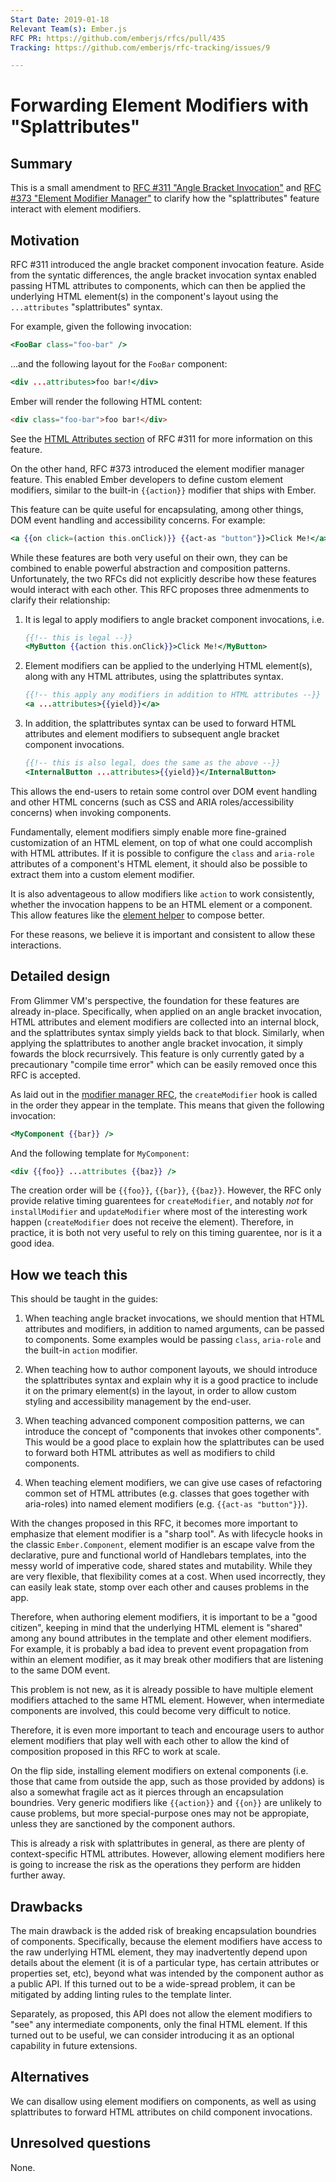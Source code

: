 ```yaml
---
Start Date: 2019-01-18
Relevant Team(s): Ember.js
RFC PR: https://github.com/emberjs/rfcs/pull/435
Tracking: https://github.com/emberjs/rfc-tracking/issues/9

---
```


# Forwarding Element Modifiers with "Splattributes"

## Summary

This is a small amendment to
[RFC #311 "Angle Bracket Invocation"](https://emberjs.github.io/rfcs/0311-angle-bracket-invocation.html)
and [RFC #373 "Element Modifier Manager"](https://emberjs.github.io/rfcs/0373-Element-Modifier-Managers.html)
to clarify how the "splattributes" feature interact with element modifiers.

## Motivation

RFC #311 introduced the angle bracket component invocation feature. Aside from
the syntatic differences, the angle bracket invocation syntax enabled passing
HTML attributes to components, which can then be applied the underlying HTML
element(s) in the component's layout using the `...attributes` "splattributes"
syntax.

For example, given the following invocation:

```hbs
<FooBar class="foo-bar" />
```

...and the following layout for the `FooBar` component:


```hbs
<div ...attributes>foo bar!</div>
```

Ember will render the following HTML content:

```html
<div class="foo-bar">foo bar!</div>
```

See the [HTML Attributes section](https://emberjs.github.io/rfcs/0311-angle-bracket-invocation.html#html-attributes)
of RFC #311 for more information on this feature.

On the other hand, RFC #373 introduced the element modifier manager feature.
This enabled Ember developers to define custom element modifiers, similar to
the built-in `{{action}}` modifier that ships with Ember.

This feature can be quite useful for encapsulating, among other things, DOM
event handling and accessibility concerns. For example:

```hbs
<a {{on click=(action this.onClick)}} {{act-as "button"}}>Click Me!</a>
```

While these features are both very useful on their own, they can be combined
to enable powerful abstraction and composition patterns. Unfortunately, the
two RFCs did not explicitly describe how these features would interact with
each other. This RFC proposes three admenments to clarify their relationship:

1. It is legal to apply modifiers to angle bracket component invocations, i.e.

   ```hbs
   {{!-- this is legal --}}
   <MyButton {{action this.onClick}}>Click Me!</MyButton>
   ```

2. Element modifiers can be applied to the underlying HTML element(s), along
   with any HTML attributes, using the splattributes syntax.

   ```hbs
   {{!-- this apply any modifiers in addition to HTML attributes --}}
   <a ...attributes>{{yield}}</a>
   ```

3. In addition, the splattributes syntax can be used to forward HTML attributes
   and element modifiers to subsequent angle bracket component invocations.

   ```hbs
   {{!-- this is also legal, does the same as the above --}}
   <InternalButton ...attributes>{{yield}}</InternalButton>
   ```

This allows the end-users to retain some control over DOM event handling and
other HTML concerns (such as CSS and ARIA roles/accessibility concerns) when
invoking components.

Fundamentally, element modifiers simply enable more fine-grained customization
of an HTML element, on top of what one could accomplish with HTML attributes.
If it is possible to configure the `class` and `aria-role` attributes of a
component's HTML element, it should also be possible to extract them into a
custom element modifier.

It is also adventageous to allow modifiers like `action` to work consistently,
whether the invocation happens to be an HTML element or a component. This allow
features like the [element helper](https://github.com/emberjs/rfcs/pull/389) to
compose better.

For these reasons, we believe it is important and consistent to allow these
interactions.

## Detailed design

From Glimmer VM's perspective, the foundation for these features are already
in-place. Specifically, when applied on an angle bracket invocation, HTML
attributes and element modifiers are collected into an internal block, and the
splattributes syntax simply yields back to that block. Similarly, when applying
the splattributes to another angle bracket invocation, it simply fowards the
block recurrsively. This feature is only currently gated by a precautionary
"compile time error" which can be easily removed once this RFC is accepted.

As laid out in the [modifier manager RFC](https://github.com/emberjs/rfcs/pull/373),
the `createModifier` hook is called in the order they appear in the template.
This means that given the following invocation:

```hbs
<MyComponent {{bar}} />
```

And the following template for `MyComponent`:

```hbs
<div {{foo}} ...attributes {{baz}} />
```

The creation order will be `{{foo}}`, `{{bar}}`, `{{baz}}`. However, the RFC
only provide relative timing guarentees for `createModifier`, and notably _not_
for `installModifier` and `updateModifier` where most of the interesting work
happen (`createModifier` does not receive the element). Therefore, in practice,
it is both not very useful to rely on this timing guarentee, nor is it a good
idea.

## How we teach this

This should be taught in the guides:

1. When teaching angle bracket invocations, we should mention that HTML
   attributes and modifiers, in addition to named arguments, can be passed to
   components. Some examples would be passing `class`, `aria-role` and the
   built-in `action` modifier.

2. When teaching how to author component layouts, we should introduce the
   splattributes syntax and explain why it is a good practice to include it on
   the primary element(s) in the layout, in order to allow custom styling and
   accessibility management by the end-user.

3. When teaching advanced component composition patterns, we can introduce the
   concept of "components that invokes other components". This would be a good
   place to explain how the splattributes can be used to forward both HTML
   attributes as well as modifiers to child components.

4. When teaching element modifiers, we can give use cases of refactoring common
   set of HTML attributes (e.g. classes that goes together with aria-roles)
   into named element modifiers (e.g. `{{act-as "button"}}`).

With the changes proposed in this RFC, it becomes more important to emphasize
that element modifier is a "sharp tool". As with lifecycle hooks in the classic
`Ember.Component`, element modifier is an escape valve from the declarative,
pure and functional world of Handlebars templates, into the messy world of
imperative code, shared states and mutability. While they are very flexible,
that flexibility comes at a cost. When used incorrectly, they can easily leak
state, stomp over each other and causes problems in the app.

Therefore, when authoring element modifiers, it is important to be a "good
citizen", keeping in mind that the underlying HTML element is "shared" among
any bound attributes in the template and other element modifiers. For example,
it is probably a bad idea to prevent event propagation from within an element
modifier, as it may break other modifiers that are listening to the same DOM
event.

This problem is not new, as it is already possible to have multiple element
modifiers attached to the same HTML element. However, when intermediate
components are involved, this could become very difficult to notice.

Therefore, it is even more important to teach and encourage users to author
element modifiers that play well with each other to allow the kind of
composition proposed in this RFC to work at scale.

On the flip side, installing element modifiers on extenal components (i.e.
those that came from outside the app, such as those provided by addons) is also
a somewhat fragile act as it pierces through an encapsulation boundries. Very
generic modifiers like `{{action}}` and `{{on}}` are unlikely to cause problems,
but more special-purpose ones may not be appropiate, unless they are sanctioned
by the component authors.

This is already a risk with splattributes in general, as there are plenty of
context-specific HTML attributes. However, allowing element modifiers here is
going to increase the risk as the operations they perform are hidden further
away.

## Drawbacks

The main drawback is the added risk of breaking encapsulation boundries of
components. Specifically, because the element modifiers have access to the raw
underlying HTML element, they may inadvertently depend upon details about the
element (it is of a particular type, has certain attributes or properties set,
etc), beyond what was intended by the component author as a public API. If this
turned out to be a wide-spread problem, it can be mitigated by adding linting
rules to the template linter.

Separately, as proposed, this API does not allow the element modifiers to "see"
any intermediate components, only the final HTML element. If this turned out to
be useful, we can consider introducing it as an optional capability in future
extensions.

## Alternatives

We can disallow using element modifiers on components, as well as using
splattributes to forward HTML attributes on child component invocations.

## Unresolved questions

None.
